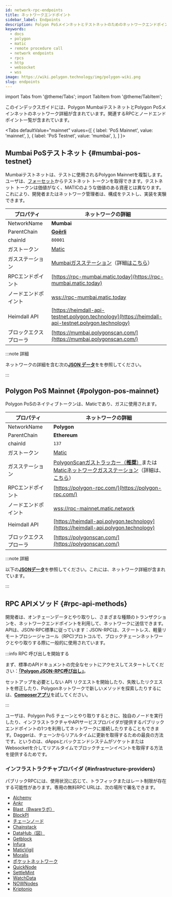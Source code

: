 ```yaml
---
id: network-rpc-endpoints
title: ネットワークエンドポイント
sidebar_label: Endpoints
description: Polyon PoSメインネットとテストネットのためのネットワークエンドポイント
keywords:
  - docs
  - polygon
  - matic
  - remote procedure call
  - network endpoints
  - rpcs
  - http
  - websocket
  - wss
image: https://wiki.polygon.technology/img/polygon-wiki.png
slug: endpoints
---
```

import Tabs from '@theme/Tabs';
import TabItem from '@theme/TabItem';

このインデックスガイドには、Polygon MumbaiテストネットとPolygon PoSメインネットのネットワーク詳細が含まれています。関連するRPCとノードエンドポイント一覧が含まれています。

<Tabs
defaultValue="mainnet"
values={[
{ label: 'PoS Mainnet', value: 'mainnet', },
{ label: 'PoS Testnet', value: 'mumbai', },
]
}>
<TabItem value="mumbai">

## Mumbai PoSテストネット {#mumbai-pos-testnet}

Mumbaiテストネットは、テストに使用されるPolygon Mainnetを複製します。ユーザは、[フォーセット](https://faucet.polygon.technology/)からテストネット トークンを取得できます。テストネット トークンは価値がなく、MATICのような価値のある資産とは異なります。これにより、開発者またはネットワーク管理者は、構成をテストし、実装を実験できます。

| プロパティ | ネットワークの詳細 |
| ---------------------------------- | ---------------------------------------------------------------- |
| NetworkName | **Mumbai** |
| ParentChain | **[Goërli](https://goerli.net/)** |
| chainId | `80001` |
| ガストークン | [Matic](gas-token) |
| ガスステーション | [Mumbaiガスステーション](https://gasstation-mumbai.matic.today/v2)（詳細[はこちら](https://docs.polygon.technology/docs/develop/tools/polygon-gas-station/)） |
| RPCエンドポイント | [https://rpc-mumbai.matic.today](https://rpc-mumbai.matic.today) |
| ノードエンドポイント | [wss://rpc-mumbai.matic.today](wss://rpc-mumbai.matic.today) |
| Heimdall API | [https://heimdall-api-testnet.polygon.technology](https://heimdall-api-testnet.polygon.technology) |
| ブロックエクスプローラ | [https://mumbai.polygonscan.com/](https://mumbai.polygonscan.com/) |

:::note 詳細

ネットワークの詳細を含む次の[**JSON データ**](https://static.polygon.technology/network/testnet/mumbai/index.json)をを参照してください。

:::

</TabItem>
<TabItem value="mainnet">

## Polygon PoS Mainnet {#polygon-pos-mainnet}

Polygon PoSのネイティブトークンは、Maticであり、ガスに使用されます。

| プロパティ | ネットワークの詳細 |
| ---------------------------------- | ---------------------------------------------------------------- |
| NetworkName | **Polygon** |
| ParentChain | **Ethereum** |
| chainId | `137` |
| ガストークン | [Matic](gas-token) |
| ガスステーション | [PolygonScanガストラッカー（**推奨**）](https://polygonscan.com/gastracker)または[Maticネットワークガスステーション](https://gasstation-mainnet.matic.network/v2)（詳細は、[こちら](https://docs.polygon.technology/docs/develop/tools/polygon-gas-station/)） |
| RPCエンドポイント | [https://polygon-rpc.com/](https://polygon-rpc.com/) |
| ノードエンドポイント | [wss://rpc-mainnet.matic.network](wss://rpc-mainnet.matic.network) |
| Heimdall API | [https://heimdall-api.polygon.technology](https://heimdall-api.polygon.technology) |
| ブロックエクスプローラ | [https://polygonscan.com/](https://polygonscan.com/) |

:::note 詳細

以下の[**JSONデータ**](https://github.com/maticnetwork/static/blob/master/network/mainnet/v1/index.json)を参照してください。これには、ネットワーク詳細が含まれています。

:::

</TabItem>
</Tabs>

## RPC APIメソッド {#rpc-api-methods}

開発者は、オンチェーンデータとやり取りし、さまざまな種類のトランザクションを、ネットワークエンドポイントを利用して、ネットワークに送信できます。APIは、JSON-RPC標準に従っています：JSON-RPCは、ステートレス、軽量リモートプロシージャコール（RPC)プロトコルで、ブロックチェーンネットワークとやり取りする際に一般的に使用されています。

:::info RPC 呼び出しを開始する

まず、標準のAPIドキュメントの完全なセットにアクセスしてスタートしてください：[**「Polygon JSON-RPC呼び出し」**](https://edge-docs.polygon.technology/docs/get-started/json-rpc-commands/)。

セットアップを必要としない API リクエストを開始したり、失敗したリクエストを修正したり、Polygonネットワークで新しいメソッドを探索したりするには、[**Composerアプリ**](https://composer.alchemyapi.io?composer_state=%7B%22chain%22%3A2%2C%22network%22%3A401%2C%22methodName%22%3A%22eth_getBlockByNumber%22%2C%22paramValues%22%3A%5B%22latest%22%2Cfalse%5D%7D)を試してください。

:::

ユーザは、Polygon PoS チェーンとやり取りするときに、独自のノードを実行したり、インフラストラクチャやAPIサービスプロバイダが提供するパブリックエンドポイントの1つを利用してネットワークに接続したりすることもできます。Daggerは、チェーンからリアルタイムに更新を取得するための最良の方法です。というのは、dAppsとバックエンドシステムがソケットまたはWebsocketを介してリアルタイムでブロックチェーンイベントを取得する方法を提供するためです。

### インフラストラクチャプロバイダ {#infrastructure-providers}

パブリックRPCには、使用状況に応じて、トラフィックまたはレート制限が存在する可能性があります。専用の無料RPC URLは、次の場所で署名できます。

* [Alchemy](https://www.alchemy.com/)
* [Ankr](https://www.ankr.com/)
* [Blast（Bwareラボ）](https://blastapi.io/)
* [BlockPI](https://blockpi.io/)
* [チェーンノード](https://www.chainnodes.org/)
* [Chainstack](https://chainstack.com/build-better-with-polygon/)
* [DataHub（図）](https://datahub.figment.io)
* [Getblock](https://getblock.io/en/)
* [Infura](https://infura.io)
* [MaticVigil](https://rpc.maticvigil.com/)
* [Moralis](https://moralis.io)
* [ポケットネットワーク](https://www.portal.pokt.network/)
* [QuickNode](https://www.quicknode.com/chains/matic)
* [SettleMint](https://docs.settlemint.com/docs/polygon-connect-to-a-node)
* [WatchData](https://docs.watchdata.io/blockchain-apis/polygon-api)
* [NOWNodes](https://nownodes.io/nodes/polygon-matic)
* [Kriptonio](https://kriptonio.com/)